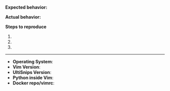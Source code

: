 <!--
Thanks for reporting your issue. Please follow this template closely. Without
all essential info the issue may be closed as unreproducible.

Fill out the table below ----- symbols and keep it at the end of your issue
text. Please provide an answer for every line.

Please provide an explanation of the issue below this line. -->

**Expected behavior:**


**Actual behavior:**


**Steps to reproduce**

<!--
Provide a minimal viable repro case, ideally following
https://github.com/SirVer/ultisnips/blob/master/CONTRIBUTING.md#reproducing-bugs

If this is not possible, post a minimal, complete `.vimrc`, snippet definition,
and set of keystrokes that reproduces your problem.
!-->

1.
2.
3.

-----
<!-- NOTE: contents inside arrows will be ignored. -->
- **Operating System**: <!-- e.g. Windows XP / Ubuntu 16.04 / Mac OS 10.5 -->
- **Vim Version**: <!-- first two lines of `:version` output -->
- **UltiSnips Version**: <!-- e.g. 3.1. If you're using version from git 
                              run: `git rev-parse origin/master` -->
- **Python inside Vim**: <!-- e.g. 2.7.14 / 3.6.5. If unsure run inside vim:
                              `:py import sys; print(sys.version)` and
                              `:py3 import sys; print(sys.version)' -->
- **Docker repo/vimrc**: <!-- link to the branch containing the repro case, 
                              or the uploaded minimal vimrc -->
